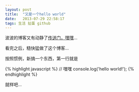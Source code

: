 ```yaml
---
layout: post
title:  "又是一个hello world"
date:   2013-07-29 22:58:17
tags: 生活 扯蛋 github
---
```


波波的博客又有动静了[传送门，嘿嘿](http://jser.me/2013/07/28/%E6%97%A7blog%E8%BF%81%E7%A7%BB%E5%88%B0jekyll%2Bgithub.html)…

看完之后，糙快猛做了这个博客…

按照惯例，新搞一个东西，第一行就是

{% highlight javascript %}
// 嘿嘿
console.log('hello world!');
{% endhighlight %}

就样吧…
